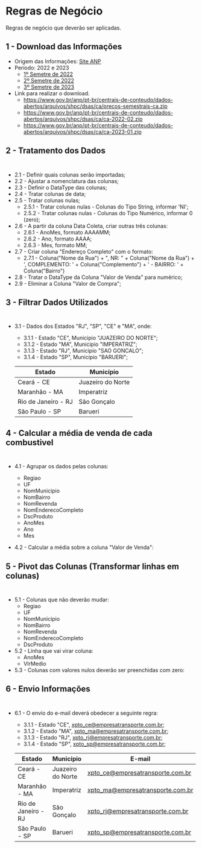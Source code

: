 # Regras de Negócio

Regras de negócio que deverão ser aplicadas.

## 1 - Download das Informações <br>

* Origem das Informações: [Site ANP](https://www.gov.br/anp/pt-br/centrais-de-conteudo/dados-abertos/serie-historica-de-precos-de-combustiveis)
* Período: 2022 e 2023
    * [1º Semetre de 2022](https://www.gov.br/anp/pt-br/centrais-de-conteudo/dados-abertos/arquivos/shpc/dsas/ca/precos-semestrais-ca.zip)
    * [2º Semetre de 2022](https://www.gov.br/anp/pt-br/centrais-de-conteudo/dados-abertos/arquivos/shpc/dsas/ca/ca-2022-02.zip)
    * [3º Semetre de 2023](https://www.gov.br/anp/pt-br/centrais-de-conteudo/dados-abertos/arquivos/shpc/dsas/ca/ca-2023-01.zip)
* Link para realizar o download.
    * https://www.gov.br/anp/pt-br/centrais-de-conteudo/dados-abertos/arquivos/shpc/dsas/ca/precos-semestrais-ca.zip
    * https://www.gov.br/anp/pt-br/centrais-de-conteudo/dados-abertos/arquivos/shpc/dsas/ca/ca-2022-02.zip
    * https://www.gov.br/anp/pt-br/centrais-de-conteudo/dados-abertos/arquivos/shpc/dsas/ca/ca-2023-01.zip


## 2 - Tratamento dos Dados <br><br>

* 2.1 - Definir quais colunas serão importadas;
* 2.2 - Ajustar a nomenclatura das colunas;
* 2.3 - Definir o DataType das colunas;
* 2.4 - Tratar colunas de data;
* 2.5 - Tratar colunas nulas;
    * 2.5.1 - Tratar colunas nulas - Colunas do Tipo String, informar 'NI';
    * 2.5.2 - Tratar colunas nulas - Colunas do Tipo Numérico, informar 0 (zero);
* 2.6 - A partir da coluna Data Coleta, criar outras três colunas:
    * 2.6.1 - AnoMes, formato AAAAMM;
    * 2.6.2 - Ano, formato AAAA;
    * 2.6.3 - Mes, formato MM;
* 2.7 - Criar coluna "Endereço Completo" com o formato:
    * 2.7.1 - Coluna("Nome da Rua") + ", NR: " + Coluna("Nome da Rua") + ', COMPLEMENTO: ' + Coluna("Complemento") + ' - BAIRRO: ' + Coluna("Bairro")
* 2.8 - Tratar o DataType da Coluna "Valor de Venda" para numérico;
* 2.9 - Eliminar a Coluna "Valor de Compra";

## 3 - Filtrar Dados Utilizados <br><br>

* 3.1 - Dados dos Estados "RJ", "SP", "CE" e "MA", onde:

    * 3.1.1 - Estado "CE", Municipio "JUAZEIRO DO NORTE";
    * 3.1.2 - Estado "MA", Municipio "IMPERATRIZ";
    * 3.1.3 - Estado "RJ", Municipio "SAO GONCALO";
    * 3.1.4 - Estado "SP", Municipio "BARUERI";

    | Estado | Município |
    | ------ | --------- |
    | Ceará - CE | Juazeiro do Norte |
    | Maranhão - MA | Imperatriz |
    | Rio de Janeiro - RJ | São Gonçalo |
    | São Paulo - SP | Barueri |

## 4 - Calcular a média de venda de cada combustivel <br><br>

* 4.1 - Agrupar os dados pelas colunas:

    * Regiao
    * UF
    * NomMunicipio
    * NomBairro
    * NomRevenda
    * NomEnderecoCompleto
    * DscProduto
    * AnoMes
    * Ano
    * Mes
    
* 4.2 - Calcular a média sobre a coluna "Valor de Venda":

## 5 - Pivot das Colunas (Transformar linhas em colunas) <br><br>

* 5.1 - Colunas que não deverão mudar:
    * Regiao
    * UF
    * NomMunicipio
    * NomBairro
    * NomRevenda
    * NomEnderecoCompleto
    * DscProduto
* 5.2 - Linha que vai virar coluna:
    * AnoMes
    * VlrMedio
* 5.3 - Colunas com valores nulos deverão ser preenchidas com zero:

## 6 - Envio Informações <br><br>

* 6.1 - O envio do e-mail deverá obedecer a seguinte regra:

    * 3.1.1 - Estado "CE", xpto_ce@empresatransporte.com.br;
    * 3.1.2 - Estado "MA", xpto_ma@empresatransporte.com.br;
    * 3.1.3 - Estado "RJ", xpto_rj@empresatransporte.com.br;
    * 3.1.4 - Estado "SP", xpto_sp@empresatransporte.com.br;

    | Estado | Município | E-mail |
    | ------ | --------- | ------ |
    | Ceará - CE | Juazeiro do Norte | xpto_ce@empresatransporte.com.br |
    | Maranhão - MA | Imperatriz | xpto_ma@empresatransporte.com.br |
    | Rio de Janeiro - RJ | São Gonçalo | xpto_rj@empresatransporte.com.br |
    | São Paulo - SP | Barueri | xpto_sp@empresatransporte.com.br |
